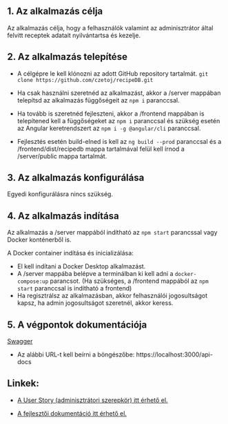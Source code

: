 ## **1. Az alkalmazás célja**

Az alkalmazás célja, hogy a felhasználók valamint az adminisztrátor által felvitt receptek adatait nyilvántartsa és kezelje.

## **2. Az alkalmazás telepítése**

- A célgépre le kell klónozni az adott GitHub repository tartalmát.
 `git clone https://github.com/czetoj/recipeDB.git`

- Ha csak használni szeretnéd az alkalmazást, akkor a /server mappában telepítsd az alkalmazás függőségeit az `npm i` paranccsal.
- Ha tovább is szeretnéd fejleszteni, akkor a /frontend mappában is telepítened kell a függőségeket az `npm i` paranccsal és szükség esetén az Angular keretrendszert az `npm i -g @angular/cli` paranccsal.
- Fejlesztés esetén build-elned is kell az `ng build --prod` paranccsal és a /frontend/dist/recipedb mappa tartalmával felül kell írnod a /server/public mappa tartalmát.

## **3. Az alkalmazás konfigurálása**

Egyedi konfigurálásra nincs szükség.


## **4. Az alkalmazás indítása**

Az alkalmazás a /server mappából indítható az `npm start` parancssal vagy Docker konténerből is.

A Docker container indítása és inicializálása:

- El kell indítani a Docker Desktop alkalmazást.
- A /server mappába belépve a terminálban ki kell adni a `docker-compose:up` parancsot. (Ha szükséges, a /frontend mappából az `npm start` paranccsal is indítható a frontend)
- Ha regisztrálsz az alkalmazásban, akkor felhasználói jogosultságot kapsz, ha admin jogosultságot szeretnél, akkor keress.


## **5. A végpontok dokumentációja**

[Swagger](https://)

- Az alábbi URL-t kell beírni a böngészőbe: https://localhost:3000/api-docs

## **Linkek:**  

- [A User Story (adminisztrátori szerepkör) itt érhető el.](https://github.com/czetoj/recipeDB/blob/main/README.md)

- [A fejlesztői dokumentáció itt érhető el.](https://github.com/czetoj/recipeDB/blob/main/DEVELOPER_DOCUMENTATION.md)
